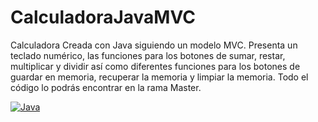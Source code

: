 # CalculadoraJavaMVC
Calculadora Creada con Java siguiendo un modelo MVC.
Presenta un teclado numérico, las funciones para los botones de sumar, restar, multiplicar y dividir así como diferentes funciones para los botones de guardar en memoria, recuperar la memoria y limpiar la memoria.
Todo el código lo podrás encontrar en la rama Master.


[![Java](https://img.shields.io/badge/Java-007396?style=for-the-badge&logo=java&logoColor=white&labelColor=101010)]()
